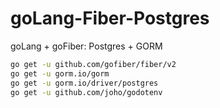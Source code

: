 # goLang-Fiber-Postgres
goLang + goFiber: Postgres + GORM

```bash
go get -u github.com/gofiber/fiber/v2
go get -u gorm.io/gorm
go get -u gorm.io/driver/postgres
go get -u github.com/joho/godotenv
```
